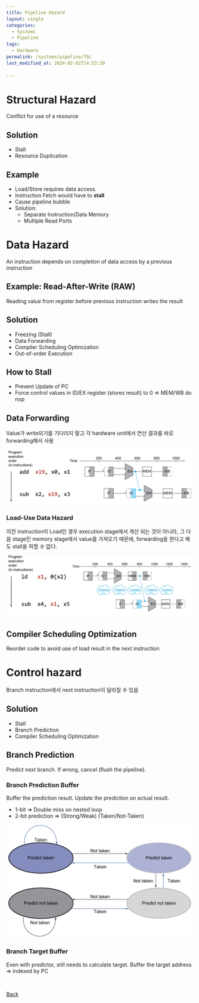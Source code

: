 ```yaml
---
title: Pipeline Hazard
layout: single
categories:
  - Systems
  - Pipeline
tags:
  - Hardware
permalink: /systems/pipeline/79/
last_modified_at: 2024-02-02T14:53:20

---
```


# Structural Hazard

Conflict for use of a resource

## Solution

* Stall
* Resource Duplication

## Example

* Load/Store requires data access.
* Instruction Fetch would have to **stall**
* Cause pipeline bubble
* Solution:
  * Separate Instruction/Data Memory
  * Multiple Read Ports

# Data Hazard

An instruction depends on completion of data access by a previous instruction

## Example: Read-After-Write (RAW)

Reading value from register before previous instruction writes the result

## Solution

* Freezing (Stall)
* Data Forwarding
* Compiler Scheduling Optimization
* Out-of-order Execution

## How to Stall

* Prevent Update of PC
* Force control values in ID/EX register (stores result) to 0 => MEM/WB do nop

## Data Forwarding

Value가 write되기를 기다리지 말고 각 hardware unit에서 연산 결과를 바로 forwarding해서 사용

![Data Forwarding](/assets/images/systems/pipeline/forwarding.png)

### Load-Use Data Hazard

이전 instruction이 Load인 경우 execution stage에서 계산 되는 것이 아니라,
그 다음 stage인 memory stage에서 value를 가져오기 때문에,
forwarding을 한다고 해도 stall을 피할 수 없다.

![Load-Use Data Hazard](/assets/images/systems/pipeline/load.png)

## Compiler Scheduling Optimization

Reorder code to avoid use of load result in the next instruction

# Control hazard

Branch instruction에서 next instruction이 달라질 수 있음

## Solution

* Stall
* Branch Prediction
* Compiler Scheduling Optimization

## Branch Prediction

Predict next branch. If wrong, cancel (flush the pipeline).

### Branch Prediction Buffer

Buffer the prediction result. Update the prediction on actual result.

* 1-bit => Double miss on nested loop
* 2-bit prediction => (Strong/Weak) (Taken/Not-Taken)

![Branch Predition](/assets/images/systems/pipeline/prediction.png)

### Branch Target Buffer

Even with predictor, still needs to calculate target.
Buffer the target address => indexed by PC

<br>

[Back](/systems/pipeline/)